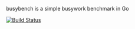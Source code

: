 busybench is a simple busywork benchmark in Go

[![Build Status](https://travis-ci.org/aalexand/busybench.svg?branch=master)](https://travis-ci.org/aalexand/busybench)

